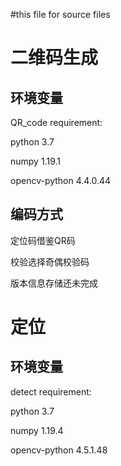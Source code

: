 #this file for source files
# 二维码生成
## 环境变量

QR_code requirement:

python 3.7

numpy 1.19.1

opencv-python 4.4.0.44

## 编码方式

定位码借鉴QR码

校验选择奇偶校验码

版本信息存储还未完成

# 定位
## 环境变量
detect requirement:

python 3.7

numpy 1.19.4

opencv-python 4.5.1.48
